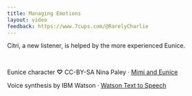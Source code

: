 ```yaml
---
title: Managing Emotions
layout: video
feedback: https://www.7cups.com/@RarelyCharlie
---
```

<script>video = {host: 'Y', id: 'wUCZVQL2VKE'}</script>

Citri, a new listener, is helped by the more experienced Eunice.

&nbsp;

Eunice character **♡** CC-BY-SA Nina Paley · [Mimi and Eunice](https://mimiandeunice.com)

Voice synthesis by IBM Watson · [Watson Text to Speech](https://www.ibm.com/cloud/watson-text-to-speech)
